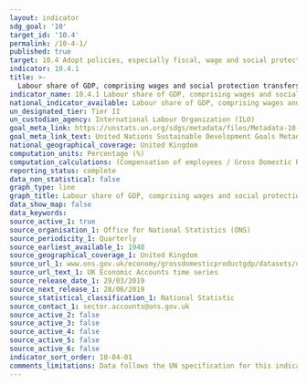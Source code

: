 ```yaml
---
layout: indicator
sdg_goal: '10'
target_id: '10.4'
permalink: /10-4-1/
published: true
target: 10.4 Adopt policies, especially fiscal, wage and social protection policies, and progressively achieve greater equality
indicator: 10.4.1
title: >-
  Labour share of GDP, comprising wages and social protection transfers
indicator_name: 10.4.1 Labour share of GDP, comprising wages and social protection transfers
national_indicator_available: Labour share of GDP, comprising wages and social protection transfers
un_designated_tier: Tier II
un_custodian_agency: International Labour Organization (ILO)
goal_meta_link: https://unstats.un.org/sdgs/metadata/files/Metadata-10-04-01.pdf
goal_meta_link_text: United Nations Sustainable Development Goals Metadata (PDF 190 KB)
national_geographical_coverage: United Kingdom
computation_units: Percentage (%)
computation_calculations: (Compensation of employees / Gross Domestic Product at market prices) * 100
reporting_status: complete
data_non_statistical: false
graph_type: line
graph_title: Labour share of GDP, comprising wages and social protection transfers
data_show_map: false
data_keywords:  
source_active_1: true
source_organisation_1: Office for National Statistics (ONS)
source_periodicity_1: Quarterly
source_earliest_available_1: 1948
source_geographical_coverage_1: United Kingdom
source_url_1: www.ons.gov.uk/economy/grossdomesticproductgdp/datasets/unitedkingdomeconomicaccounts
source_url_text_1: UK Economic Accounts time series
source_release_date_1: 29/03/2019
source_next_release_1: 28/06/2019
source_statistical_classification_1: National Statistic
source_contact_1: sector.accounts@ons.gov.uk
source_active_2: false
source_active_3: false
source_active_4: false
source_active_5: false
source_active_6: false
indicator_sort_order: 10-04-01
comments_limitations: Data follows the UN specification for this indicator. This indicator has been identified in collaboration with topic experts.
---
```


